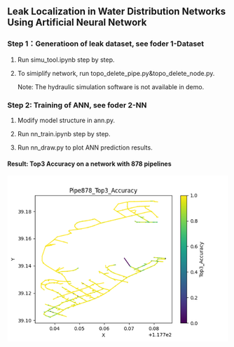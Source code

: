 ## Leak Localization in Water Distribution Networks Using Artificial Neural Network
### Step 1：Generatioon of leak dataset, see foder 1-Dataset
1. Run simu_tool.ipynb step by step.

2. To simiplify network, run topo_delete_pipe.py&topo_delete_node.py.

    Note: The hydraulic simulation software is not available in demo.

### Step 2: Training of ANN, see foder 2-NN
1. Modify model structure in ann.py.

2. Run nn_train.ipynb step by step.

3. Run nn_draw.py to plot ANN prediction results.

#### Result: Top3 Accuracy on a network with 878 pipelines
![image](https://github.com/xdhcode/Demo_Machine_Learning/blob/main/3-Result/Pipe878_Top3_Accuracy.png)